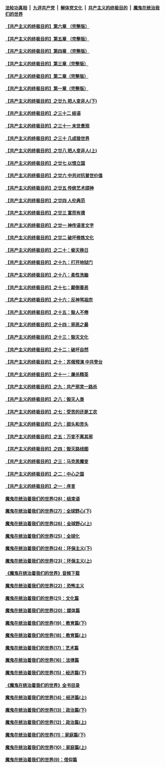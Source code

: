 

####  [法轮功真相](../../../../basic/blob/master/README.md?t=06212202) &nbsp;|&nbsp; [九评共产党](../../../../9ping.md/blob/master/README.md?t=06212202) &nbsp;|&nbsp; [解体党文化](../../../../jtdwh.md/blob/master/README.md?t=06212202)  &nbsp;|&nbsp; [共产主义的终极目的](../../../../gczydzjmd.md/blob/master/README.md?t=06212202) &nbsp;|&nbsp; [魔鬼在统治我们的世界](../../../../mgztzwmdsj.md/blob/master/README.md?t=06212202) 

#### [【共产主义的终极目的】第六章 （完整版）](../pages/nsc422/n11428913.md?t=06212202) 

#### [【共产主义的终极目的】第五章 （完整版）](../pages/nsc422/n11428912.md?t=06212202) 

#### [【共产主义的终极目的】第四章 （完整版）](../pages/nsc422/n11428907.md?t=06212202) 

#### [【共产主义的终极目的】第三章（完整版）](../pages/nsc422/n11428848.md?t=06212202) 

#### [【共产主义的终极目的】第二章（完整版）](../pages/nsc422/n11428831.md?t=06212202) 

#### [【共产主义的终极目的】第一章（完整版）](../pages/nsc422/n11417651.md?t=06212202) 

#### [【共产主义的终极目的】之廿九 把人变非人(下)](../pages/nsc422/n11344140.md?t=06212202) 

#### [【共产主义的终极目的】之三十二 结语](../pages/nsc422/n11360535.md?t=06212202) 

#### [【共产主义的终极目的】之三十一 末世景观](../pages/nsc422/n11351129.md?t=06212202) 

#### [【共产主义的终极目的】之三十 几成狼世界](../pages/nsc422/n11348280.md?t=06212202) 

#### [【共产主义的终极目的】之廿八 把人变非人(上)](../pages/nsc422/n11340492.md?t=06212202) 

#### [【共产主义的终极目的】之廿七 以恨立国](../pages/nsc422/n11336944.md?t=06212202) 

#### [【共产主义的终极目的】之廿六 中共对抗普世价值](../pages/nsc422/n11324785.md?t=06212202) 

#### [【共产主义的终极目的】之廿五 传统艺术颂神](../pages/nsc422/n11296396.md?t=06212202) 

#### [【共产主义的终极目的】之廿四 人伦典范](../pages/nsc422/n11296397.md?t=06212202) 

#### [【共产主义的终极目的】之廿三 富而有德](../pages/nsc422/n11283598.md?t=06212202) 

#### [【共产主义的终极目的】之廿一 神传语言文字](../pages/nsc422/n11263265.md?t=06212202) 

#### [【共产主义的终极目的】之廿二 破坏修炼文化](../pages/nsc422/n11245728.md?t=06212202) 

#### [【共产主义的终极目的】之二十：偷天换日](../pages/nsc422/n11238846.md?t=06212202) 

#### [【共产主义的终极目的】之十九：打开地狱门](../pages/nsc422/n11206376.md?t=06212202) 

#### [【共产主义的终极目的】之十八：柔性洗脑](../pages/nsc422/n11199994.md?t=06212202) 

#### [【共产主义的终极目的】之十七：颠倒善恶](../pages/nsc422/n11179782.md?t=06212202) 

#### [【共产主义的终极目的】之十六：反神骂祖宗](../pages/nsc422/n11166798.md?t=06212202) 

#### [【共产主义的终极目的】之十五：毁人不倦](../pages/nsc422/n11166792.md?t=06212202) 

#### [【共产主义的终极目的】之十四：邪恶之最](../pages/nsc422/n11150249.md?t=06212202) 

#### [【共产主义的终极目的】之十三：毁灭文化](../pages/nsc422/n11135227.md?t=06212202) 

#### [【共产主义的终极目的】之十二：破坏自然](../pages/nsc422/n11135214.md?t=06212202) 

#### [【共产主义的终极目的】之十：苏俄预演 中共登台](../pages/nsc422/n11118424.md?t=06212202) 

#### [【共产主义的终极目的】之十一：屠杀精英](../pages/nsc422/n11118442.md?t=06212202) 

#### [【共产主义的终极目的】之九：共产邪灵一路杀](../pages/nsc422/n11114139.md?t=06212202) 

#### [【共产主义的终极目的】之八：毁灭人类](../pages/nsc422/n11108503.md?t=06212202) 

#### [【共产主义的终极目的】之七：受苦的还是工农](../pages/nsc422/n11101809.md?t=06212202) 

#### [【共产主义的终极目的】之六：甜头和苦头](../pages/nsc422/n11096971.md?t=06212202) 

#### [【共产主义的终极目的】之五：万变不离其邪](../pages/nsc422/n11091285.md?t=06212202) 

#### [【共产主义的终极目的】之四：毁灭路线图](../pages/nsc422/n11086284.md?t=06212202) 

#### [【共产主义的终极目的】之三：马克思魔变](../pages/nsc422/n11061941.md?t=06212202) 

#### [【共产主义的终极目的】之二：中心之国](../pages/nsc422/n11047728.md?t=06212202) 

#### [【共产主义的终极目的】之一：序言](../pages/nsc422/n11086077.md?t=06212202) 

#### [魔鬼在统治着我们的世界(28)：结束语](../pages/nsc422/n10936246.md?t=06212202) 

#### [魔鬼在统治着我们的世界(27)：全球野心(下)](../pages/nsc422/n10928319.md?t=06212202) 

#### [魔鬼在统治着我们的世界(26)：全球野心(上)](../pages/nsc422/n10900318.md?t=06212202) 

#### [魔鬼在统治着我们的世界(25)：全球化](../pages/nsc422/n10788205.md?t=06212202) 

#### [魔鬼在统治着我们的世界(24)：环保主义(下)](../pages/nsc422/n10695307.md?t=06212202) 

#### [魔鬼在统治着我们的世界(23)：环保主义(上)](../pages/nsc422/n10688613.md?t=06212202) 

#### [《魔鬼在统治着我们的世界》音频下载](../pages/nsc422/n10635553.md?t=06212202) 

#### [魔鬼在统治着我们的世界(22)：恐怖主义](../pages/nsc422/n10614727.md?t=06212202) 

#### [魔鬼在统治着我们的世界(21)：文化篇](../pages/nsc422/n10597706.md?t=06212202) 

#### [魔鬼在统治着我们的世界(20)：媒体篇](../pages/nsc422/n10586579.md?t=06212202) 

#### [魔鬼在统治着我们的世界(19)：教育篇(下)](../pages/nsc422/n10564808.md?t=06212202) 

#### [魔鬼在统治着我们的世界(18)：教育篇(上)](../pages/nsc422/n10526970.md?t=06212202) 

#### [魔鬼在统治着我们的世界(17)：艺术篇](../pages/nsc422/n10499093.md?t=06212202) 

#### [魔鬼在统治着我们的世界(16)：法律篇](../pages/nsc422/n10485969.md?t=06212202) 

#### [魔鬼在统治着我们的世界(15)：经济篇(下)](../pages/nsc422/n10469975.md?t=06212202) 

#### [《魔鬼在统治着我们的世界》全书目录](../pages/nsc422/n10464261.md?t=06212202) 

#### [魔鬼在统治着我们的世界(14)：经济篇(上)](../pages/nsc422/n10457370.md?t=06212202) 

#### [魔鬼在统治着我们的世界(13)：政治篇(下)](../pages/nsc422/n10448270.md?t=06212202) 

#### [魔鬼在统治着我们的世界(12)：政治篇(上)](../pages/nsc422/n10444576.md?t=06212202) 

#### [魔鬼在统治着我们的世界(11)：家庭篇(下)](../pages/nsc422/n10440961.md?t=06212202) 

#### [魔鬼在统治着我们的世界(10)：家庭篇(上)](../pages/nsc422/n10435448.md?t=06212202) 

#### [魔鬼在统治着我们的世界(9)：信仰篇](../pages/nsc422/n10432159.md?t=06212202) 

